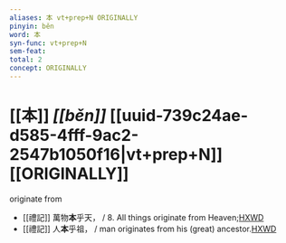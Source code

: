 ```yaml
---
aliases: 本 vt+prep+N ORIGINALLY
pinyin: běn
word: 本
syn-func: vt+prep+N
sem-feat: 
total: 2
concept: ORIGINALLY 
---
```

# [[本]] *[[běn]]*  [[uuid-739c24ae-d585-4fff-9ac2-2547b1050f16|vt+prep+N]] [[ORIGINALLY]]
originate from
 - [[禮記]] 萬物**本**乎天， / 8. All things originate from Heaven;[HXWD](https://hxwd.org/textview.html?location=KR1d0052_tls_011-20a.57)
 - [[禮記]] 人**本**乎祖， / man originates from his (great) ancestor.[HXWD](https://hxwd.org/textview.html?location=KR1d0052_tls_011-20a.58)